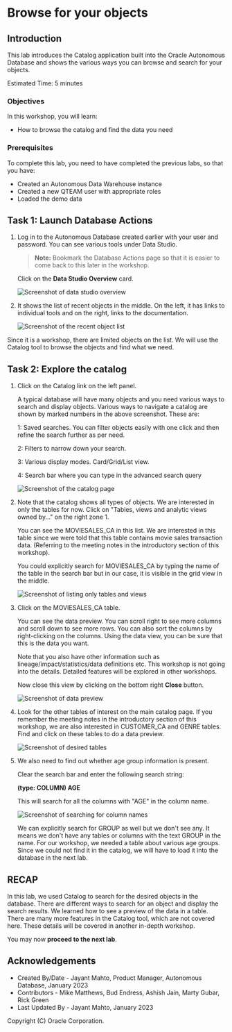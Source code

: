 # Browse for your objects


## Introduction

This lab introduces the Catalog application built into the Oracle Autonomous Database and shows the various ways you can browse and search for your objects.

Estimated Time: 5 minutes

### Objectives

In this workshop, you will learn:
-	How to browse the catalog and find the data you need

### Prerequisites

To complete this lab, you need to have completed the previous labs, so that you have:

- Created an Autonomous Data Warehouse instance
- Created a new QTEAM user with appropriate roles
- Loaded the demo data

## Task 1: Launch Database Actions

1.  Log in to the Autonomous Database created earlier with your user and
    password. You can see various tools under Data Studio.

    >**Note:** Bookmark the Database Actions page so that it is easier to come
    back to this later in the workshop.
    
    Click on the **Data Studio Overview** card.

    ![Screenshot of data studio overview](images/image1_datastudio_overview.png)

2.  It shows the list of recent objects in the middle. On the left, it
    has links to individual tools and on the right, links to
    the documentation.

    ![Screenshot of the recent object list](images/image2_datastudio_overview_list.png)

Since it is a workshop, there are limited objects on the list. We will
use the Catalog tool to browse the objects and find what we need.

## Task 2: Explore the catalog

1.  Click on the Catalog link on the left panel.

    A typical database will have many objects and you need various
    ways to search and display objects. Various ways to navigate a catalog
    are shown by marked numbers in the above screenshot. These are:
    
    1: Saved searches. You can filter objects easily with one click and
    then refine the search further as per need.
    
    2: Filters to narrow down your search.
    
    3: Various display modes. Card/Grid/List view.
    
    4: Search bar where you can type in the advanced search query

    ![Screenshot of the catalog page](images/image3_catalog_ui_zones.png)

2.  Note that the catalog shows all types of objects. We are interested in
    only the tables for now. Click on "Tables, views and analytic views
    owned by..." on the right zone 1.

    You can see the MOVIESALES\_CA in this list. We are interested in this
    table since we were told that this table contains movie sales
    transaction data. (Referring to the meeting notes in the introductory
    section of this workshop).
    
    You could explicitly search for MOVIESALES\_CA by typing the name of
    the table in the search bar but in our case, it is visible in
    the grid view in the middle.

    ![Screenshot of listing only tables and views](images/image4_catalog_tables.png)

3.  Click on the MOVIESALES\_CA table.

    You can see the data preview. You can scroll right to see more columns
    and scroll down to see more rows. You can also sort the columns by
    right-clicking on the columns. Using the data view, you can be sure
    that this is the data you want.
    
    Note that you also have other information such as
    lineage/impact/statistics/data definitions etc. This workshop is not
    going into the details. Detailed features will be explored in other
    workshops.
    
    Now close this view by clicking on the bottom right **Close** button.

    ![Screenshot of data preview](images/image5_catalog_data_preview.png)

4.  Look for the other tables of interest on the main catalog page.
    If you remember the meeting notes in the introductory section of this
    workshop, we are also interested in CUSTOMER\_CA and GENRE tables.
    Find and click on these tables to do a data preview.

    ![Screenshot of desired tables](images/image6_catalog_tables_grid.png)

5.  We also need to find out whether age group information is present.

    Clear the search bar and enter the following search string:
    
    **(type: COLUMN) AGE**
    
    This will search for all the columns with "AGE" in the column name.

    ![Screenshot of searching for column names](images/image7_catalog_search_cols.png)

    We can explicitly search for GROUP as well but we don't see any.
    It means we don't have any tables or columns with the text GROUP in the name. For our workshop, 
    we needed a table about various age groups. Since we could not find it in the catalog, we will have
    to load it into the database in the next lab.

## RECAP

In this lab, we used Catalog to search for the desired objects in the database. There are different 
ways to search for an object and display the search results. We learned how to see a preview of the data in a table. There are many more features in the Catalog tool, which are not covered here. These details will be covered in another in-depth workshop.

You may now **proceed to the next lab**.

## Acknowledgements

- Created By/Date - Jayant Mahto, Product Manager, Autonomous Database, January 2023
- Contributors - Mike Matthews, Bud Endress, Ashish Jain, Marty Gubar, Rick Green
- Last Updated By - Jayant Mahto, January 2023


Copyright (C)  Oracle Corporation.